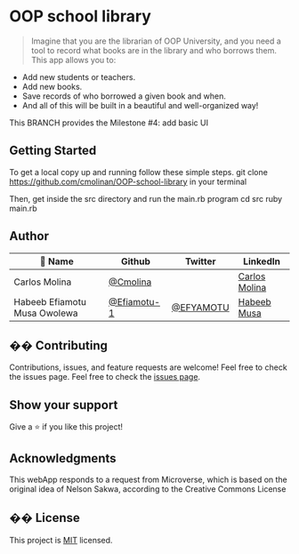 # OOP school library

> Imagine that you are the librarian of OOP University, and you need a tool to record what books are in the library and who borrows them. This app allows you to:

* Add new students or teachers.
* Add new books.
* Save records of who borrowed a given book and when.
* And all of this will be built in a beautiful and well-organized way!

This BRANCH provides the Milestone #4: add basic UI


## Getting Started

To get a local copy up and running follow these simple steps.
git clone https://github.com/cmolinan/OOP-school-library in your terminal

Then, get inside the src directory and run the main.rb program
cd src
ruby main.rb

## Author

| 👤 Name | Github | Twitter | LinkedIn |
|------|--------|---------|----------|
|Carlos Molina|[@Cmolina](https://github.com/cmolinan)|[]()|[Carlos Molina](https://www.linkedin.com/in/carlosmolinan/)|
|Habeeb Efiamotu Musa Owolewa|[@Efiamotu-1](https://github.com/Efiamotu-1)|[@EFYAMOTU](https://twitter.com/EFYAMOTU)|[Habeeb Musa](https://www.linkedin.com/in/Musa-habeeb/)|

## �� Contributing
Contributions, issues, and feature requests are welcome!
Feel free to check the issues page.
Feel free to check the [issues page](../../issues/).
​
## Show your support
Give a ⭐️ if you like this project!
## Acknowledgments 
This webApp responds to a request from Microverse, which is based on the original idea of Nelson Sakwa, according to the Creative Commons License
## �� License
This project is [MIT](./MIT.md) licensed.
